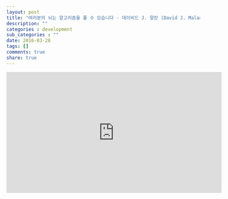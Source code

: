```yaml
---
layout: post
title: "여러분의 뇌는 알고리즘을 풀 수 있습니다 - 데이비드 J. 말란 (David J. Malan)"
description: ""
categories : development
sub_categories : ""
date: 2016-03-28
tags: []
comments: true
share: true
---
```


<iframe width="560" height="315" src="https://www.youtube.com/embed/6hfOvs8pY1k?rel=0&amp;controls=0&amp;showinfo=0" frameborder="0" allow="autoplay; encrypted-media" allowfullscreen></iframe>


